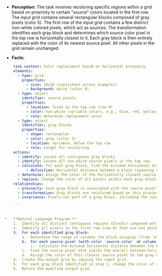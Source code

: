 *   **Perception:**
    The task involves recoloring specific regions within a grid based on proximity to certain "source" colors located in the first row. The input grid contains several rectangular blocks composed of gray pixels (color 5). The first row of the input grid contains a few distinct non-white colored pixels, which act as sources. The transformation identifies each gray block and determines which source color pixel in the top row is horizontally closest to it. Each gray block is then entirely replaced with the color of its nearest source pixel. All other pixels in the grid remain unchanged.

*   **Facts:**
    
```yaml
    task_context: Color replacement based on horizontal proximity.
    elements:
      - type: grid
        properties:
          - size: 10x10 (consistent across examples)
          - background: white (color 0)
      - type: object
        identifier: source_pixels
        properties:
          - location: fixed in the top row (row 0)
          - color: non-white (variable colors, e.g., blue, red, yellow, magenta, orange, azure)
          - role: determine replacement color
      - type: object
        identifier: gray_blocks
        properties:
          - shape: rectangular
          - color: gray (color 5)
          - location: variable, below the top row
          - role: target for recoloring
    actions:
      - identify: Locate all contiguous gray blocks.
      - identify: Locate all non-white source pixels in the top row.
      - calculate: For each gray block, find the minimum horizontal distance to each source pixel.
          - definition: Horizontal distance between a block (spanning columns c_start to c_end) and a source pixel (at column c_source) is the minimum absolute difference `abs(c - c_source)` for all `c` from `c_start` to `c_end`.
      - determine: Assign the color of the horizontally closest source pixel to each gray block.
      - replace: Change the color of all pixels within each gray block to its assigned source color.
    relationships:
      - proximity: Each gray block is associated with the source pixel that has the minimum horizontal distance to any part of the block.
      - transformation: Gray blocks are recolored based on this proximity relationship.
      - invariance: Pixels not part of a gray block, including the source pixels in the top row, remain unchanged.

    ```


*   **Natural Language Program:**
    1.  Identify all distinct contiguous regions (blocks) composed entirely of gray pixels (color 5) in the input grid.
    2.  Identify all pixels in the first row (row 0) that are not white (color 0). Record their colors and column indices. These are the "source pixels".
    3.  For each identified gray block:
        a.  Determine the range of columns the block occupies (from `min_col` to `max_col`).
        b.  For each source pixel (with color `source_color` at column `source_col`):
            i.  Calculate the minimum horizontal distance between the block and the source pixel. This is the minimum value of `abs(c - source_col)` for all `c` from `min_col` to `max_col`.
        c.  Find the source pixel that yields the overall minimum horizontal distance to the block.
        d.  Assign the color of this closest source pixel to the gray block.
    4.  Create the output grid by copying the input grid.
    5.  For each gray block identified in step 1, change the color of all its constituent pixels in the output grid to the color assigned in step 3d.
    6.  Return the modified output grid.